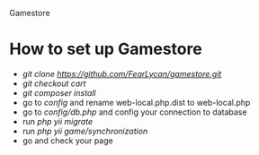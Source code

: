 Gamestore

# How to set up Gamestore
- _git clone https://github.com/FearLycan/gamestore.git_
- _git checkout cart_
- _git composer install_
- go to _config_ and rename web-local.php.dist to web-local.php
- go to _config/db.php_ and config your connection to database
- run _php yii migrate_
- run _php yii game/synchronization_
- go and check your page